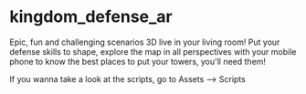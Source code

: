 # kingdom_defense_ar
Epic, fun and challenging scenarios 3D live in your living room! Put your defense skills to shape, explore the map in all perspectives with your mobile phone to know the best places to put your towers, you'll need them!


If you wanna take a look at the scripts, go to Assets --> Scripts
